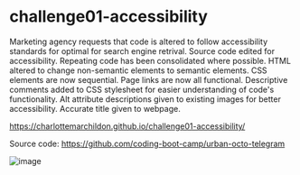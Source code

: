 # challenge01-accessibility

Marketing agency requests that code is altered to follow accessibility standards for optimal for search engine retrival.
Source code edited for accessibility. 
Repeating code has been consolidated where possible. HTML altered to change non-semantic elements to semantic elements. 
CSS elements are now sequential.
Page links are now all functional. 
Descriptive comments added to CSS stylesheet for easier understanding of code's functionality. 
Alt attribute descriptions given to existing images for better accessibility.
Accurate title given to webpage.

https://charlottemarchildon.github.io/challenge01-accessibility/

Source code: https://github.com/coding-boot-camp/urban-octo-telegram

![image](https://github.com/charlottemarchildon/challenge01-accessibility/assets/146043078/6ff80f03-3c59-4def-8598-2e6b34965adf)


